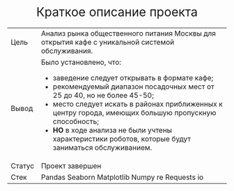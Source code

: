 <h1 style="font-weight:normal" align="center">Краткое описание проекта</h1>

<table whidt=100% valign=top >
  <tr>
    <td>Цель</td>
    <td>Анализ рынка общественного питания Москвы для открытия кафе с уникальной системой обслуживания.</td>
  </tr>
  <tr>
    <td>Вывод</td>
    <td>Было установлено, что:
      <ul>
        <li>заведение следует открывать в формате кафе;</li>
        <li>рекомендуемый диапазон посадочных мест от 25 до 40, но не более 45-50;</li>
        <li>место следует искать в районах приближенных к центру города, имеющих большую пропускную способность;</li>
        <li><b>НО</b> в ходе анализа не были учтены характеристики роботов, которые будут заниматься обслуживанием.</li>
      </ul>
    </td>
  </tr>
  <tr>
    <td>Статус</td>
    <td>Проект завершен</td>
  </tr>
  <tr>
    <td>Стек</td>
    <td>Pandas Seaborn Matplotlib Numpy re Requests io</td>
  </tr>
</table>
